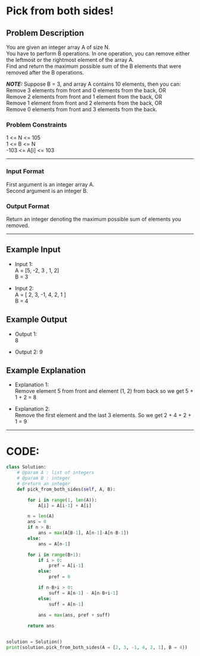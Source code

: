 # Pick from both sides!

## Problem Description
You are given an integer array A of size N. </br>
You have to perform B operations. In one operation, you can remove either the leftmost or the rightmost element of the array A. </br>
Find and return the maximum possible sum of the B elements that were removed after the B operations.

***NOTE:*** Suppose B = 3, and array A contains 10 elements, then you can: </br>
Remove 3 elements from front and 0 elements from the back, OR </br>
Remove 2 elements from front and 1 element from the back, OR </br>
Remove 1 element from front and 2 elements from the back, OR </br>
Remove 0 elements from front and 3 elements from the back. </br>

### Problem Constraints
1 <= N <= 105 </br>
1 <= B <= N </br>
-103 <= A[i] <= 103

---

### Input Format
First argument is an integer array A. </br>
Second argument is an integer B.

### Output Format
Return an integer denoting the maximum possible sum of elements you removed.

---

## Example Input 
- Input 1: </br>
 A = [5, -2, 3 , 1, 2] </br>
 B = 3

- Input 2: </br>
 A = [ 2, 3, -1, 4, 2, 1 ] </br>
 B = 4

## Example Output
- Output 1: </br>
 8

- Output 2:
 9

## Example Explanation
- Explanation 1: </br>
 Remove element 5 from front and element (1, 2) from back so we get 5 + 1 + 2 = 8

- Explanation 2: </br>
 Remove the first element and the last 3 elements. So we get 2 + 4 + 2 + 1 = 9

---

# CODE:

```python
class Solution:
    # @param A : list of integers
    # @param B : integer
    # @return an integer
    def pick_from_both_sides(self, A, B):

        for i in range(1, len(A)):
            A[i] = A[i-1] + A[i]

        n = len(A)
        ans = 0
        if n > B:
            ans = max(A[B-1], A[n-1]-A[n-B-1])
        else:
            ans = A[n-1]

        for i in range(B+1):
            if i > 0:
                pref = A[i-1]
            else:
                pref = 0

            if n-B+i > 0:
                suff = A[n-1] - A[n-B+i-1]
            else:
                suff = A[n-1]

            ans = max(ans, pref + suff)
        
        return ans


solution = Solution()
print(solution.pick_from_both_sides(A = [2, 3, -1, 4, 2, 1], B = 4))  -->  O/P: 9
```
